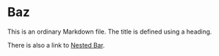 # Baz

This is an ordinary Markdown file. The title is defined using a heading.

There is also a link to [Nested Bar](nested/bar.org).
